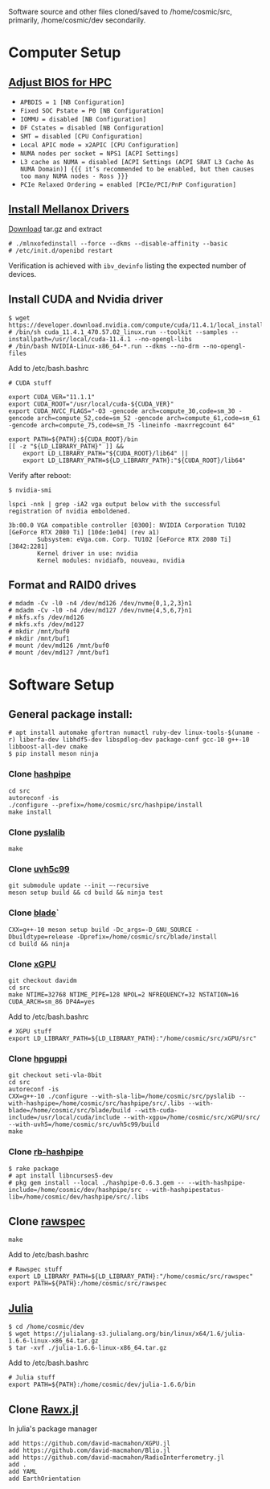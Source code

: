 Software source and other files cloned/saved to /home/cosmic/src, primarily, /home/cosmic/dev secondarily.

# Computer Setup

## [Adjust BIOS for HPC](https://hpcadvisorycouncil.atlassian.net/wiki/spaces/HPCWORKS/pages/1280442391/AMD+2nd+Gen+EPYC+CPU+Tuning+Guide+for+InfiniBand+HPC?focusedCommentId=2152333319)

- `APBDIS = 1 [NB Configuration]`
- `Fixed SOC Pstate = P0 [NB Configuration]`
- `IOMMU = disabled [NB Configuration]`
- `DF Cstates = disabled [NB Configuration]`
- `SMT = disabled [CPU Configuration]`
- `Local APIC mode = x2APIC [CPU Configuration]`
- `NUMA nodes per socket = NPS1 [ACPI Settings]`
- `L3 cache as NUMA = disabled [ACPI Settings (ACPI SRAT L3 Cache As NUMA Domain)] {{{ it’s recommended to be enabled, but then causes too many NUMA nodes - Ross }}}`
- `PCIe Relaxed Ordering = enabled [PCIe/PCI/PnP Configuration]`


## [Install Mellanox Drivers](https://docs.mellanox.com/display/MLNXOFEDv531001/Installing+Mellanox+OFED)
[Download](https://www.mellanox.com/products/infiniband-drivers/linux/mlnx_ofed) tar.gz and extract
```
# ./mlnxofedinstall --force --dkms --disable-affinity --basic
# /etc/init.d/openibd restart
```

Verification is achieved with `ibv_devinfo` listing the expected number of devices.

## Install CUDA and Nvidia driver
```
$ ​​wget https://developer.download.nvidia.com/compute/cuda/11.4.1/local_installers/cuda_11.4.1_470.57.02_linux.run
# /bin/sh cuda_11.4.1_470.57.02_linux.run --toolkit --samples --installpath=/usr/local/cuda-11.4.1 --no-opengl-libs
# /bin/bash NVIDIA-Linux-x86_64-*.run --dkms --no-drm --no-opengl-files
```
Add to /etc/bash.bashrc
```
# CUDA stuff

export CUDA_VER="11.1.1"
export CUDA_ROOT="/usr/local/cuda-${CUDA_VER}"
export CUDA_NVCC_FLAGS="-O3 -gencode arch=compute_30,code=sm_30 -gencode arch=compute_52,code=sm_52 -gencode arch=compute_61,code=sm_61 -gencode arch=compute_75,code=sm_75 -lineinfo -maxrregcount 64"

export PATH=${PATH}:${CUDA_ROOT}/bin
[[ -z "${LD_LIBRARY_PATH}" ]] &&
    export LD_LIBRARY_PATH="${CUDA_ROOT}/lib64" ||
    export LD_LIBRARY_PATH=${LD_LIBRARY_PATH}:"${CUDA_ROOT}/lib64"
```

Verify after reboot:
```
$ nvidia-smi

lspci -nnk | grep -iA2 vga output below with the successful registration of nvidia emboldened.

3b:00.0 VGA compatible controller [0300]: NVIDIA Corporation TU102 [GeForce RTX 2080 Ti] [10de:1e04] (rev a1)
        Subsystem: eVga.com. Corp. TU102 [GeForce RTX 2080 Ti] [3842:2281]
        Kernel driver in use: nvidia
        Kernel modules: nvidiafb, nouveau, nvidia
```

## Format and RAID0 drives
```
# mdadm -Cv -l0 -n4 /dev/md126 /dev/nvme{0,1,2,3}n1
# mdadm -Cv -l0 -n4 /dev/md127 /dev/nvme{4,5,6,7}n1
# mkfs.xfs /dev/md126
# mkfs.xfs /dev/md127
# mkdir /mnt/buf0
# mkdir /mnt/buf1
# mount /dev/md126 /mnt/buf0
# mount /dev/md127 /mnt/buf1
```

# Software Setup

## General package install:
```
# apt install automake gfortran numactl ruby-dev linux-tools-$(uname -r) liberfa-dev libhdf5-dev libspdlog-dev package-conf gcc-10 g++-10 libboost-all-dev cmake
$ pip install meson ninja
```


### Clone [hashpipe](https://github.com/MydonSolutions/hashpipe/tree/seti_ata_ibv)
```
cd src
autoreconf -is
./configure --prefix=/home/cosmic/src/hashpipe/install
make install
```

### Clone [pyslalib](https://github.com/scottransom/pyslalib)
```
make
```

### Clone [uvh5c99](https://github.com/MydonSolutions/uvh5c99)
```
git submodule update --init –-recursive
meson setup build && cd build && ninja test
```

### Clone [blade](https://github.com/luigifcruz/blade)`
```
CXX=g++-10 meson setup build -Dc_args=-D_GNU_SOURCE -Dbuildtype=release -Dprefix=/home/cosmic/src/blade/install
cd build && ninja 
```

### Clone [xGPU](https://github.com/david-macmahon/xGPU.git)
```
git checkout davidm
cd src
make NTIME=32768 NTIME_PIPE=128 NPOL=2 NFREQUENCY=32 NSTATION=16 CUDA_ARCH=sm_86 DP4A=yes
```

Add to /etc/bash.bashrc
```
# XGPU stuff
export LD_LIBRARY_PATH=${LD_LIBRARY_PATH}:"/home/cosmic/src/xGPU/src"
```

### Clone [hpguppi](https://github.com/MydonSolutions/hpguppi_daq/tree/seti-vla-8bit)
```
git checkout seti-vla-8bit
cd src
autoreconf -is
CXX=g++-10 ./configure --with-sla-lib=/home/cosmic/src/pyslalib --with-hashpipe=/home/cosmic/src/hashpipe/src/.libs --with-blade=/home/cosmic/src/blade/build --with-cuda-include=/usr/local/cuda/include --with-xgpu=/home/cosmic/src/xGPU/src/ --with-uvh5=/home/cosmic/src/uvh5c99/build
make
```

### Clone [rb-hashpipe](https://github.com/david-macmahon/rb-hashpipe)
```
$ rake package 
# apt install libncurses5-dev
# pkg gem install --local ./hashpipe-0.6.3.gem -- --with-hashpipe-include=/home/cosmic/dev/hashpipe/src --with-hashpipestatus-lib=/home/cosmic/dev/hashpipe/src/.libs
```

## Clone [rawspec](https://github.com/UCBerkeleySETI/rawspec)
```
make
```

Add to /etc/bash.bashrc
```
# Rawspec stuff
export LD_LIBRARY_PATH=${LD_LIBRARY_PATH}:"/home/cosmic/src/rawspec"
export PATH=${PATH}:/home/cosmic/src/rawspec
```

## [Julia](https://julialang.org/downloads/) 
```
$ cd /home/cosmic/dev
$ wget https://julialang-s3.julialang.org/bin/linux/x64/1.6/julia-1.6.6-linux-x86_64.tar.gz
$ tar -xvf ./julia-1.6.6-linux-x86_64.tar.gz
```

Add to /etc/bash.bashrc
```
# Julia stuff
export PATH=${PATH}:/home/cosmic/dev/julia-1.6.6/bin
```

## Clone [Rawx.jl](https://w.astro.berkeley.edu/~davidm/Rawx.jl.git)

In julia's package manager

```
add https://github.com/david-macmahon/XGPU.jl
add https://github.com/david-macmahon/Blio.jl
add https://github.com/david-macmahon/RadioInterferometry.jl
add .
add YAML
add EarthOrientation
```
